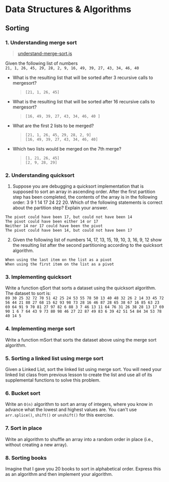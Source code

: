 # Data Structures & Algorithms

## Sorting

### 1. Understanding merge sort  

  > [understand-merge-sort.js](../master/drills/understand-merge-sort.js)  
  
Given the following list of numbers  
`21, 1, 26, 45, 29, 28, 2, 9, 16, 49, 39, 27, 43, 34, 46, 40`

 - What is the resulting list that will be sorted after 3 recursive calls to mergesort?  
    > `[21, 1, 26, 45]`  
 - What is the resulting list that will be sorted after 16 recursive calls to mergesort?  
    > `[16, 49, 39, 27, 43, 34, 46, 40 ]`  
 - What are the first 2 lists to be merged?  
    > `[21, 1, 26, 45, 29, 28, 2, 9]`  
    > `[16, 49, 39, 27, 43, 34, 46, 40]`  
 - Which two lists would be merged on the 7th merge?  
    > `[1, 21, 26, 45]`  
    > `[2, 9, 28, 29]`  

### 2. Understanding quicksort  

  1. Suppose you are debugging a quicksort implementation that is supposed to sort an array in ascending order. After the first partition step has been completed, the contents of the array is in the following order: 3 9 1 14 17 24 22 20. Which of the following statements is correct about the partition step? Explain your answer.

    The pivot could have been 17, but could not have been 14
    The pivot could have been either 14 or 17
    Neither 14 nor 17 could have been the pivot
    The pivot could have been 14, but could not have been 17  

  2. Given the following list of numbers 14, 17, 13, 15, 19, 10, 3, 16, 9, 12 show the resulting list after the second partitioning according to the quicksort algorithm.

    When using the last item on the list as a pivot
    When using the first item on the list as a pivot  

### 3. Implementing quicksort  

Write a function qSort that sorts a dataset using the quicksort algorithm. The dataset to sort is:  
`89 30 25 32 72 70 51 42 25 24 53 55 78 50 13 40 48 32 26 2 14 33 45 72 56 44 21 88 27 68 15 62 93 98 73 28 16 46 87 28 65 38 67 16 85 63 23 69 64 91 9 70 81 27 97 82 6 88 3 7 46 13 11 64 76 31 26 38 28 13 17 69 90 1 6 7 64 43 9 73 80 98 46 27 22 87 49 83 6 39 42 51 54 84 34 53 78 40 14 5`  

### 4. Implementing merge sort  

Write a function mSort that sorts the dataset above using the merge sort algorithm.

### 5. Sorting a linked list using merge sort  

Given a Linked List, sort the linked list using merge sort. You will need your linked list class from previous lesson to create the list and use all of its supplemental functions to solve this problem.

### 6. Bucket sort  

Write an `O(n)` algorithm to sort an array of integers, where you know in advance what the lowest and highest values are. You can't use `arr.splice()`, `shift()` or `unshift()` for this exercise.

### 7. Sort in place  

Write an algorithm to shuffle an array into a random order in place (i.e., without creating a new array).

### 8. Sorting books  

Imagine that I gave you 20 books to sort in alphabetical order. Express this as an algorithm and then implement your algorithm.